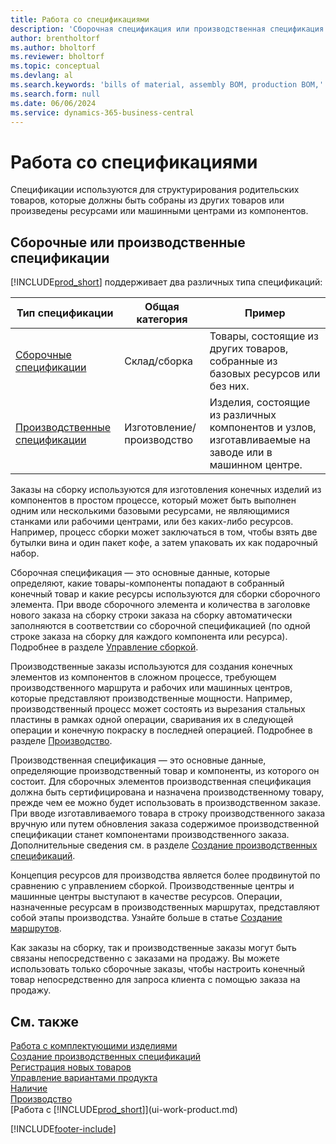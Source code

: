 ```yaml
---
title: Работа со спецификациями
description: 'Сборочная спецификация или производственная спецификация создается для указания компонентов или ресурсов, требуемых для создания товара, который представляет спецификация.'
author: brentholtorf
ms.author: bholtorf
ms.reviewer: bholtorf
ms.topic: conceptual
ms.devlang: al
ms.search.keywords: 'bills of material, assembly BOM, production BOM,'
ms.search.form: null
ms.date: 06/06/2024
ms.service: dynamics-365-business-central
---
```

# <a name="work-with-bills-of-material"></a>Работа со спецификациями

Спецификации используются для структурирования родительских товаров, которые должны быть собраны из других товаров или произведены ресурсами или машинными центрами из компонентов.

## <a name="assembly-boms-or-production-boms"></a>Сборочные или производственные спецификации

[!INCLUDE[prod_short](includes/prod_short.md)] поддерживает два различных типа спецификаций:

| Тип спецификации | Общая категория | Пример |
| -------- | ---------------- | ------- |
| [Сборочные спецификации](assembly-how-work-assembly-boms.md) | Склад/сборка | Товары, состоящие из других товаров, собранные из базовых ресурсов или без них. |
| [Производственные спецификации](production-how-to-create-production-boms.md) | Изготовление/производство | Изделия, состоящие из различных компонентов и узлов, изготавливаемые на заводе или в машинном центре. |

Заказы на сборку используются для изготовления конечных изделий из компонентов в простом процессе, который может быть выполнен одним или несколькими базовыми ресурсами, не являющимися станками или рабочими центрами, или без каких-либо ресурсов. Например, процесс сборки может заключаться в том, чтобы взять две бутылки вина и один пакет кофе, а затем упаковать их как подарочный набор.  

Сборочная спецификация — это основные данные, которые определяют, какие товары-компоненты попадают в собранный конечный товар и какие ресурсы используются для сборки сборочного элемента. При вводе сборочного элемента и количества в заголовке нового заказа на сборку строки заказа на сборку автоматически заполняются в соответствии со сборочной спецификацией (по одной строке заказа на сборку для каждого компонента или ресурса). Подробнее в разделе [Управление сборкой](assembly-assemble-items.md).

Производственные заказы используются для создания конечных элементов из компонентов в сложном процессе, требующем производственного маршрута и рабочих или машинных центров, которые представляют производственные мощности. Например, производственный процесс может состоять из вырезания стальных пластины в рамках одной операции, сваривания их в следующей операции и конечную покраску в последней операцией. Подробнее в разделе [Производство](production-manage-manufacturing.md).

Производственная спецификация — это основные данные, определяющие производственный товар и компоненты, из которого он состоит. Для сборочных элементов производственная спецификация должна быть сертифицирована и назначена производственному товару, прежде чем ее можно будет использовать в производственном заказе. При вводе изготавливаемого товара в строку производственного заказа вручную или путем обновления заказа содержимое производственной спецификации станет компонентами производственного заказа. Дополнительные сведения см. в разделе [Создание производственных спецификаций](production-how-to-create-production-boms.md).

Концепция ресурсов для производства является более продвинутой по сравнению с управлением сборкой. Производственные центры и машинные центры выступают в качестве ресурсов. Операции, назначенные ресурсам в производственных маршрутах, представляют собой этапы производства. Узнайте больше в статье [Создание маршрутов](production-how-to-create-routings.md).

Как заказы на сборку, так и производственные заказы могут быть связаны непосредственно с заказами на продажу. Вы можете использовать только сборочные заказы, чтобы настроить конечный товар непосредственно для запроса клиента с помощью заказа на продажу.

## <a name="see-also"></a>См. также

[Работа с комплектующими изделиями](assembly-how-work-assembly-boms.md)    
[Создание производственных спецификаций](production-how-to-create-production-boms.md)    
[Регистрация новых товаров](inventory-how-register-new-items.md)    
[Управление вариантами продукта](inventory-item-variants.md)    
[Наличие](inventory-manage-inventory.md)    
[Производство](production-manage-manufacturing.md)    
[Работа с [!INCLUDE[prod_short](includes/prod_short.md)]](ui-work-product.md)    

[!INCLUDE[footer-include](includes/footer-banner.md)]

